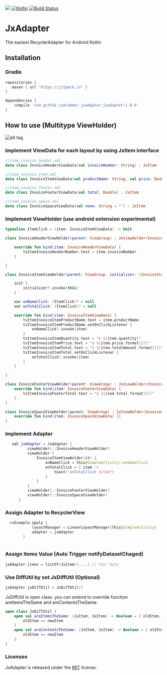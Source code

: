 
[![](https://jitpack.io/v/judrummer/JxAdapter.svg)](https://jitpack.io/#judrummer/JxAdapter)
[ ![Kotlin](https://img.shields.io/badge/Kotlin-1.1.4-blue.svg)](http://kotlinlang.org)
[![Build Status](https://travis-ci.org/Judrummer/JxAdapter.svg?branch=master)](https://travis-ci.org/judrummer/JxAdapter)

# JxAdapter
The easiest RecyclerAdapter for Android Kotlin

## Installation

### Gradle

``` Groovy
repositories {
   maven { url "https://jitpack.io" }
}

dependencies {
    compile 'com.github.judrummer.jxadapter:jxadapter:1.0.0'
}
```

## How to use (Multitype ViewHolder)

![alt tag](https://zippy.gfycat.com/ColorlessElderlyIndianskimmer.gif)

### Implement ViewData for each layout by using JxItem interface

``` Kotlin
//item_invoice_header.xml
data class InvoiceHeaderViewData(val invoiceNumber: String) : JxItem

//item_invoice_item.xml
data class InvoiceItemViewData(val productName: String, val price: Double, val quantity: Int, val totalAmount: Double) : JxItem

//item_invoice_footer.xml
data class InvoiceFooterViewData(val total: Double) : JxItem

//item_invoice_space.xml
data class InvoiceSpaceViewData(val none: String = "") : JxItem

```

### Implement ViewHolder (use android extension experimental)

``` Kotlin
typealias ItemClick = (item: InvoiceItemViewData) -> Unit

class InvoiceHeaderViewHolder(parent: ViewGroup) : JxViewHolder<InvoiceHeaderViewData>(parent, R.layout.item_invoice_header) {

    override fun bind(item: InvoiceHeaderViewData) {
        tvItemInvoiceHeaderNumber.text = item.invoiceNumber
    }

}

class InvoiceItemViewHolder(parent: ViewGroup, initializer: (InvoiceItemViewHolder.() -> Unit)? = null) : JxViewHolder<InvoiceItemViewData>(parent, R.layout.item_invoice_item) {

    init {
        initializer?.invoke(this)
    }

    var onNameClick: (ItemClick)? = null
    var onTotalClick: (ItemClick)? = null

    override fun bind(item: InvoiceItemViewData) {
        tvItemInvoiceItemProductName.text = item.productName
        tvItemInvoiceItemProductName.setOnClickListener {
            onNameClick?.invoke(item)
        }
        tvItemInvoiceItemQuantity.text = "x ${item.quantity}"
        tvItemInvoiceItemPrice.text = "$ ${item.price.format(2)}"
        tvItemInvoiceItemTotal.text = "$ ${item.totalAmount.format(2)}"
        tvItemInvoiceItemTotal.setOnClickListener {
            onTotalClick?.invoke(item)
        }
    }

}

class InvoiceFooterViewHolder(parent: ViewGroup) : JxViewHolder<InvoiceFooterViewData>(parent, R.layout.item_invoice_footer) {
    override fun bind(item: InvoiceFooterViewData) {
        tvItemInvoiceFooterTotal.text = "$ ${item.total.format(2)}"
    }
}

class InvoiceSpaceViewHolder(parent: ViewGroup) : JxViewHolder<InvoiceSpaceViewData>(parent, R.layout.item_invoice_space) {
    override fun bind(item: InvoiceSpaceViewData) {}
}
```

### Implement Adapter

``` Kotlin
   val jxAdapter = JxAdapter {
          viewHolder(::InvoiceHeaderViewHolder)
          viewHolder {
              InvoiceItemViewHolder(it) {
                  onNameClick = this@SimpleActivity::onNameClick
                  onTotalClick = { item ->
                      toast("onTotalClick $item")
                  }
              }
          }
          viewHolder(::InvoiceFooterViewHolder)
          viewHolder(::InvoiceSpaceViewHolder)
      }

```

### Assign Adapter to RecyclerView
``` Kotlin
  rvExample.apply {
            layoutManager = LinearLayoutManager(this@SimpleActivity)
            adapter = jxAdapter
        }
  
```

### Assign Items Value (Auto Trigger notifyDatasetChaged)
``` Kotlin
jxAdapter.items = listOf<JxItem>(....) // Your Data
```
### Use DiffUtil by set JxDiffUtil (Optional)
``` Kotlin
jxAdapter.jxDiffUtil = JxDiffUtil() 
```
JxDiffUtil is open class. you can extend to override function areItemsTheSame and areContentsTheSame.
``` Kotlin
open class JxDiffUtil {
    open val areItemsTheSame: (JxItem, JxItem) -> Boolean = { oldItem, newItem ->
        oldItem == newItem
    }
    open val areContentsTheSame: (JxItem, JxItem) -> Boolean = { oldItem, newItem ->
        oldItem == newItem
    }
}
```

### Licenses
JxAdapter is released under the [MIT](http://opensource.org/licenses/MIT) license.
